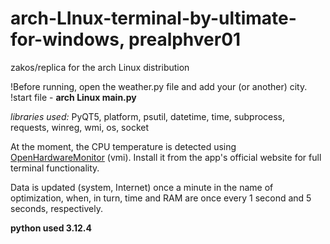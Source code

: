 # arch-LInux-terminal-by-ultimate-for-windows, prealphver01

zakos/replica for the arch Linux distribution

!Before running, open the weather.py file and add your (or another) city.
!start file - **arch Linux main.py**
  
*libraries used:* PyQT5, platform, psutil, datetime, time, subprocess, requests, winreg, wmi, os, socket

At the moment, the CPU temperature is detected using [OpenHardwareMonitor](https://openhardwaremonitor.org/) (vmi). Install it from the app's official website for full terminal functionality.

Data is updated (system, Internet) once a minute in the name of optimization, when, in turn, time and RAM are once every 1 second and 5 seconds, respectively.

**python used 3.12.4**
